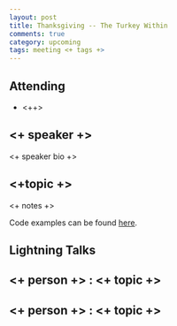 ```yaml
---
layout: post
title: Thanksgiving -- The Turkey Within
comments: true
category: upcoming
tags: meeting <+ tags +>
---
```



## Attending

- <++>


## <+ speaker +>

<+ speaker bio +> 

## <+topic +>

<+ notes +>

Code examples can be found [here][code].

## Lightning Talks 

## <+ person +> : <+ topic +>

## <+ person +> : <+ topic +>


[code]: https://github.com/thehackerwithin/berkeley/tree/master/topic "Code Examples" 
